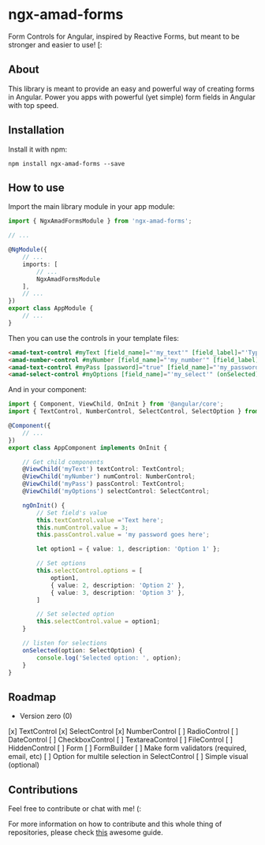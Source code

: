 # ngx-amad-forms

Form Controls for Angular, inspired by Reactive Forms, but meant to be stronger and easier to use! [:

## About

This library is meant to provide an easy and powerful way of creating forms in Angular. Power you apps with powerful (yet simple) form fields in Angular with top speed.

## Installation

Install it with npm:

`npm install ngx-amad-forms --save`

## How to use

Import the main library module in your app module:

```ts
import { NgxAmadFormsModule } from 'ngx-amad-forms';

// ...

@NgModule({
    // ...
    imports: [
        // ...
        NgxAmadFormsModule
    ],
    // ...
})
export class AppModule {
    // ...
}
```

Then you can use the controls in your template files:

```html
<amad-text-control #myText [field_name]="'my_text'" [field_label]="'Type some text:'"></amad-text-control>
<amad-number-control #myNumber [field_name]="'my_number'" [field_label]="'Enter a number:'"></amad-number-control>
<amad-text-control #myPass [password]="true" [field_name]="'my_password'" [field_label]="'Enter your password:'"></amad-text-control>
<amad-select-control #myOptions [field_name]="'my_select'" (onSelected)="onSelected($event)" [field_label]="'Please choose one of the options:'"></amad-select-control>
```

And in your component:

```ts
import { Component, ViewChild, OnInit } from '@angular/core';
import { TextControl, NumberControl, SelectControl, SelectOption } from 'ngx-amad-forms';

@Component({
    // ...
})
export class AppComponent implements OnInit {

    // Get child components
    @ViewChild('myText') textControl: TextControl;
    @ViewChild('myNumber') numControl: NumberControl;
    @ViewChild('myPass') passControl: TextControl;
    @ViewChild('myOptions') selectControl: SelectControl;

    ngOnInit() {
        // Set field's value
        this.textControl.value ='Text here';
        this.numControl.value = 3;
        this.passControl.value = 'my password goes here';

        let option1 = { value: 1, description: 'Option 1' };

        // Set options
        this.selectControl.options = [
            option1,
            { value: 2, description: 'Option 2' },
            { value: 3, description: 'Option 3' },
        ]

        // Set selected option
        this.selectControl.value = option1;
    }

    // listen for selections
    onSelected(option: SelectOption) {
        console.log('Selected option: ', option);
    }
}
```

## Roadmap

- Version zero (0)

[x] TextControl
[x] SelectControl
[x] NumberControl
[ ] RadioControl
[ ] DateControl
[ ] CheckboxControl
[ ] TextareaControl
[ ] FileControl
[ ] HiddenControl
[ ] Form
[ ] FormBuilder
[ ] Make form validators (required, email, etc)
[ ] Option for multile selection in SelectControl
[ ] Simple visual (optional)

## Contributions

Feel free to contribute or chat with me! (:

For more information on how to contribute and this whole thing of repositories, please check [this](https://guides.github.com/introduction/flow/) awesome guide.
